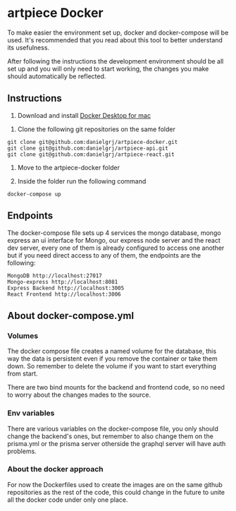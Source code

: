# artpiece Docker

To make easier the environment set up, docker and docker-compose will be used. It's recommended that you read about this
tool to better understand its usefulness.

After following the instructions the development environment should be all set up and you will only need to start
working, the changes you make should automatically be reflected.

## Instructions

1. Download and install [Docker Desktop for mac](https://docs.docker.com/docker-for-mac/install/)

1) Clone the following git repositories on the same folder

```
git clone git@github.com:danielgrj/artpiece-docker.git
git clone git@github.com:danielgrj/artpiece-api.git
git clone git@github.com:danielgrj/artpiece-react.git
```

1. Move to the artpiece-docker folder

1. Inside the folder run the following command

```
docker-compose up
```

## Endpoints

The docker-compose file sets up 4 services the mongo database, mongo express an ui interface for Mongo, our express node
server and the react dev server, every one of them is already configured to access one another but if you need direct
access to any of them, the endpoints are the following:

```
MongoDB http://localhost:27017
Mongo-express http://localhost:8081
Express Backend http://localhost:3005
React Frontend http://localhost:3006
```

## About docker-compose.yml

### Volumes

The docker compose file creates a named volume for the database, this way the data is persistent even if you remove the
container or take them down. So remember to delete the volume if you want to start everything from start.

There are two bind mounts for the backend and frontend code, so no need to worry about the changes mades to the source.

### Env variables

There are various variables on the docker-compose file, you only should change the backend's ones, but remember to also
change them on the prisma.yml or the prisma server otherside the graphql server will have auth problems.

### About the docker approach

For now the Dockerfiles used to create the images are on the same github repositories as the rest of the code, this
could change in the future to unite all the docker code under only one place.

